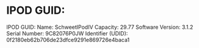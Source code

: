 # IPOD GUID:

IPOD GUID:
Name: SchweetIPodIV
Capacity: 29.77
Software Version: 3.1.2
Serial Number: 9C82076P0JW
Identifier (UDID): 0f2180eb62b706de23dfce9291e869726e4baca1
